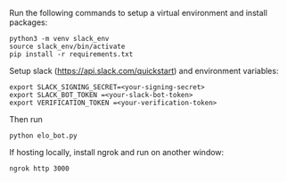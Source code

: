 Run the following commands to setup a virtual environment and install packages:

	python3 -m venv slack_env
	source slack_env/bin/activate
	pip install -r requirements.txt


Setup slack (https://api.slack.com/quickstart) and environment variables:

	export SLACK_SIGNING_SECRET=<your-signing-secret>
	export SLACK_BOT_TOKEN =<your-slack-bot-token>
	export VERIFICATION_TOKEN =<your-verification-token>

Then run 

	python elo_bot.py


If hosting locally, install ngrok and run on another window:

	ngrok http 3000

